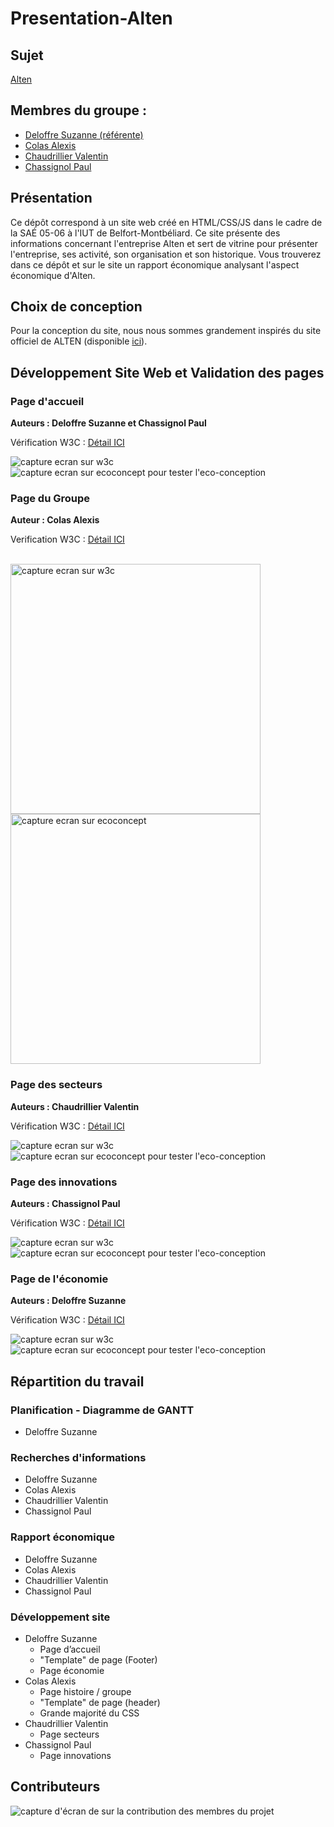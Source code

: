 # Presentation-Alten   

## Sujet    

[Alten](https://pchassig.github.io/Presentation-Alten/)

## Membres du groupe :

- [Deloffre Suzanne (référente)](mailto:sdeloffr@edu.univ-fcomte.fr?subject=SAE_1_05_06)  
- [Colas Alexis](mailto:acolas@edu.univ-fcomte.fr?subject=SAE_1_05_06)   
- [Chaudrillier Valentin](mailto:vchaudri@edu.univ-fcomte.fr?subject=SAE_1_05_06)
- [Chassignol Paul](mailto:pchassig@edu.univ-fcomte.fr?subject=SAE_1_05_06)


## Présentation 

Ce dépôt correspond à un site web créé en HTML/CSS/JS dans le cadre de la SAÉ 05-06 à l'IUT de Belfort-Montbéliard. Ce site présente des informations concernant l'entreprise Alten et sert de vitrine pour présenter l'entreprise, ses activité, son organisation et son historique. Vous trouverez dans ce dépôt et sur le site un rapport économique analysant l'aspect économique d'Alten. 
 
## Choix de conception  

Pour la conception du site, nous nous sommes grandement inspirés du site officiel de ALTEN (disponible [ici](https://www.alten.fr)).    


## Développement Site Web et Validation des pages

### Page d'accueil

**Auteurs : Deloffre Suzanne et Chassignol Paul**  

Vérification W3C : [Détail ICI](https://validator.w3.org/nu/?doc=https%3A%2F%2Fpchassig.github.io%2FPresentation-Alten%2Findex.html)

<img src="captures/capture_index_w3c.png" style="width=400px" alt="capture ecran sur w3c">

<img src="captures/capture_index_ecoindex.png" style="width=400px" alt="capture ecran sur ecoconcept pour tester l'eco-conception">

<!--  style="width=400px" ne fonctionne pas -->

### Page du Groupe

**Auteur : Colas Alexis**  

Verification W3C : [Détail ICI](https://validator.w3.org/nu/?doc=https%3A%2F%2Fpchassig.github.io%2FPresentation-Alten%2Fpage_groupe.html)

<br>
<img src="captures/capture_groupe_w3c.png" width="400px" alt="capture ecran sur w3c">

<br>
<img src="captures/capture_groupe_ecoindex.png" width="400px" alt="capture ecran sur ecoconcept">

### Page des secteurs

**Auteurs : Chaudrillier Valentin**  

Vérification W3C : [Détail ICI](https://validator.w3.org/nu/?doc=https%3A%2F%2Fpchassig.github.io%2FPresentation-Alten%2FSecteurs.html)

<img src="captures/capture_secteurs_w3c.png" style="width=400px" alt="capture ecran sur w3c">

<img src="captures/capture_secteurs_ecoindex.png" style="width=400px" alt="capture ecran sur ecoconcept pour tester l'eco-conception">

<!--  style="width=400px" ne fonctionne pas -->

### Page des innovations

**Auteurs : Chassignol Paul**  

Vérification W3C : [Détail ICI](https://validator.w3.org/nu/?doc=https%3A%2F%2Fpchassig.github.io%2FPresentation-Alten%2Fpage_innovation.html)

<img src="captures/capture_innovation_w3c.png" style="width=400px" alt="capture ecran sur w3c">

<img src="captures/capture_innovation_ecoindex.png" style="width=400px" alt="capture ecran sur ecoconcept pour tester l'eco-conception">

<!--  style="width=400px" ne fonctionne pas -->

### Page de l'économie

**Auteurs : Deloffre Suzanne**  

Vérification W3C : [Détail ICI](https://validator.w3.org/nu/?doc=https%3A%2F%2Fpchassig.github.io%2FPresentation-Alten%2Fpage_eco.html)


<img src="captures/capture_eco_w3c.png" style="width=400px" alt="capture ecran sur w3c">

<img src="captures/capture_eco_ecoindex.png" style="width=400px" alt="capture ecran sur ecoconcept pour tester l'eco-conception">

<!--  style="width=400px" ne fonctionne pas -->

## Répartition du travail

### Planification - Diagramme de GANTT

- Deloffre Suzanne

### Recherches d'informations

- Deloffre Suzanne
- Colas Alexis
- Chaudrillier Valentin
- Chassignol Paul


### Rapport économique

- Deloffre Suzanne
- Colas Alexis
- Chaudrillier Valentin
- Chassignol Paul

### Développement site

- Deloffre Suzanne
  - Page d’accueil
  - "Template" de page (Footer)
  - Page économie
- Colas Alexis
  - Page histoire / groupe
  - "Template" de page (header)
  - Grande majorité du CSS
- Chaudrillier Valentin
  - Page secteurs
- Chassignol Paul
  - Page innovations


## Contributeurs

![capture d'écran de sur la contribution des membres du projet](captures/livrable2_contributors.png)
